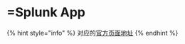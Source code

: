 # =Splunk App

{% hint style="info" %}
对应的[官方页面地址](https://contributing.bitwarden.com/getting-started/business/splunk-app)
{% endhint %}
